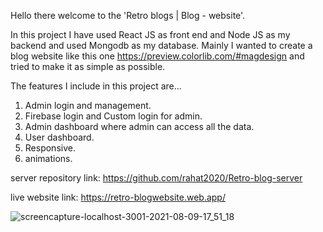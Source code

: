 Hello there welcome to the 'Retro blogs | Blog - website'.

In this project I have used React JS as front end and Node JS as my backend and used Mongodb as my database.
Mainly I wanted to create a blog website like this one https://preview.colorlib.com/#magdesign and tried to make it as simple as possible.

The features I include in this project are...

1) Admin login and management.
2) Firebase login and Custom login for admin.
3) Admin dashboard where admin can access all the data.
4) User dashboard.
5) Responsive.
6) animations.




server repository link: https://github.com/rahat2020/Retro-blog-server

live website link: https://retro-blogwebsite.web.app/

![screencapture-localhost-3001-2021-08-09-17_51_18](https://user-images.githubusercontent.com/76831765/128703387-2ab88ef6-888e-4c63-ac57-7f6d68dc3bfb.png)
